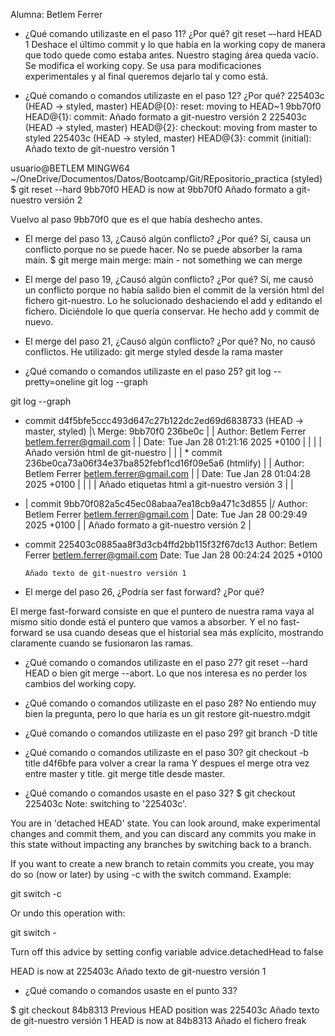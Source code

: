 Alumna: Betlem Ferrer

- ¿Qué comando utilizaste en el paso 11? ¿Por qué?
git reset –-hard HEAD 1
Deshace el último commit y lo que había en la working copy de manera que todo quede como estaba antes. Nuestro staging área queda vacío.
Se modifica el working copy. Se usa para modificaciones experimentales y al final queremos dejarlo tal y como está.


- ¿Qué comando o comandos utilizaste en el paso 12? ¿Por qué?
225403c (HEAD -> styled, master) HEAD@{0}: reset: moving to HEAD~1
9bb70f0 HEAD@{1}: commit: Añado formato a git-nuestro versión 2
225403c (HEAD -> styled, master) HEAD@{2}: checkout: moving from master to styled
225403c (HEAD -> styled, master) HEAD@{3}: commit (initial): Añado texto de git-nuestro versión 1

usuario@BETLEM MINGW64 ~/OneDrive/Documentos/Datos/Bootcamp/Git/REpositorio_practica (styled)
$ git reset --hard 9bb70f0
HEAD is now at 9bb70f0 Añado formato a git-nuestro versión 2

Vuelvo al paso 9bb70f0 que es el que había deshecho antes.


- El merge del paso 13, ¿Causó algún conflicto? ¿Por qué?
Sí, causa un conflicto porque no se puede hacer. No se puede absorber la rama main.
$ git merge main
merge: main - not something we can merge


- El merge del paso 19, ¿Causó algún conflicto? ¿Por qué?
Sí, me causó un conflicto porque no había salido bien el commit de la versión html del fichero git-nuestro.
Lo he solucionado deshaciendo el add y editando el fichero. Diciéndole lo que quería conservar.
He hecho add y commit de nuevo. 

- El merge del paso 21, ¿Causó algún conflicto? ¿Por qué?
No, no causó conflictos.
He utilizado: git merge styled desde la rama master

- ¿Qué comando o comandos utilizaste en el paso 25?
 git log --pretty=oneline
 git log --graph

 git log --graph
*   commit d4f5bfe5ccc493d647c27b122dc2ed69d6838733 (HEAD -> master, styled)
|\  Merge: 9bb70f0 236be0c
| | Author: Betlem Ferrer <betlem.ferrer@gmail.com>
| | Date:   Tue Jan 28 01:21:16 2025 +0100
| |
| |     Añado versión html de git-nuestro
| |
| * commit 236be0ca73a06f34e37ba852febf1cd16f09e5a6 (htmlify)
| | Author: Betlem Ferrer <betlem.ferrer@gmail.com>
| | Date:   Tue Jan 28 01:04:28 2025 +0100
| |
| |     Añado etiquetas html a git-nuestro versión 3
| |
* | commit 9bb70f082a5c45ec08abaa7ea18cb9a471c3d855
|/  Author: Betlem Ferrer <betlem.ferrer@gmail.com>
|   Date:   Tue Jan 28 00:29:49 2025 +0100
|
|       Añado formato a git-nuestro versión 2
|
* commit 225403c0885aa8f3d3cb4ffd2bb115f32f67dc13
  Author: Betlem Ferrer <betlem.ferrer@gmail.com>
  Date:   Tue Jan 28 00:24:24 2025 +0100

      Añado texto de git-nuestro versión 1



- El merge del paso 26, ¿Podría ser fast forward? ¿Por qué?

El merge fast-forward consiste en que el puntero de nuestra rama vaya al mismo sitio donde está el puntero que vamos a absorber.
Y el no fast-forward se usa cuando deseas que el historial sea más explícito, mostrando claramente cuando se fusionaron las ramas. 

- ¿Qué comando o comandos utilizaste en el paso 27?
git reset --hard HEAD o bien git merge --abort.
Lo que nos interesa es no perder los cambios del working copy.

- ¿Qué comando o comandos utilizaste en el paso 28?
No entiendo muy bien la pregunta, pero lo que haría es un git restore git-nuestro.mdgit 


- ¿Qué comando o comandos utilizaste en el paso 29?
git branch -D title


- ¿Qué comando o comandos utilizaste en el paso 30?
git checkout -b title d4f6bfe para volver a crear la rama
Y despues el merge otra vez entre master y title. git merge title desde master. 


- ¿Qué comando o comandos usaste en el paso 32?
$ git checkout 225403c
Note: switching to '225403c'.

You are in 'detached HEAD' state. You can look around, make experimental
changes and commit them, and you can discard any commits you make in this
state without impacting any branches by switching back to a branch.

If you want to create a new branch to retain commits you create, you may
do so (now or later) by using -c with the switch command. Example:

  git switch -c <new-branch-name>

Or undo this operation with:

  git switch -

Turn off this advice by setting config variable advice.detachedHead to false

HEAD is now at 225403c Añado texto de git-nuestro versión 1


- ¿Qué comando o comandos usaste en el punto 33?

$ git checkout 84b8313
Previous HEAD position was 225403c Añado texto de git-nuestro versión 1
HEAD is now at 84b8313 Añado el fichero freak

